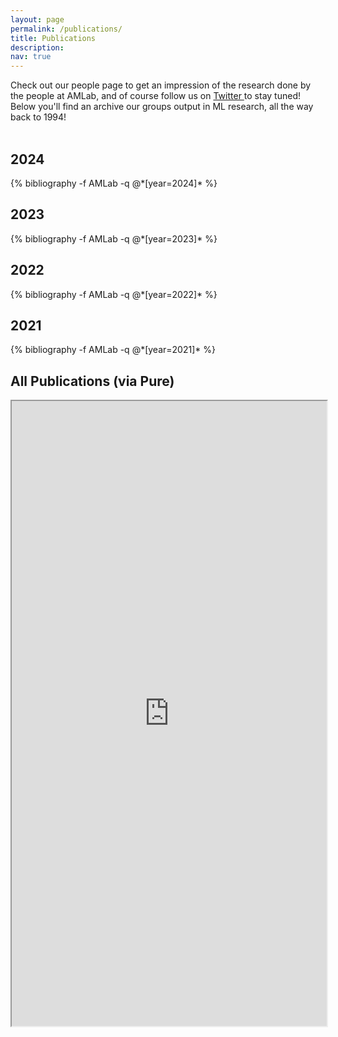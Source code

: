 ```yaml
---
layout: page
permalink: /publications/
title: Publications
description: 
nav: true
---
```

<!-- _pages/publications.md -->
<div class="publications">

Check out our people page to get an impression of the research done by the people at AMLab, and of course follow us on <a href="https://twitter.com/{{ site.twitter_username }}" title="Twitter">Twitter <i class="fab fa-twitter"></i></a> to stay tuned! Below you'll find an archive our groups output in ML research, all the way back to 1994! <br><br>

<h2>2024</h2>
{% bibliography -f AMLab -q @*[year=2024]* %}
  
<h2>2023</h2>
{% bibliography -f AMLab -q @*[year=2023]* %}
  
<h2>2022</h2>
{% bibliography -f AMLab -q @*[year=2022]* %}

<h2>2021</h2>
{% bibliography -f AMLab -q @*[year=2021]* %}

<h2>All Publications (via Pure)</h2>

<iframe src="https://dare.uva.nl/search?org-uuid=dfefe074-153e-4c2f-94f4-e6723b28d7d5;docsPerPage=60;sort=year;smode=iframe;startDoc=1" width="100%" height="1000px"></iframe>

</div>
